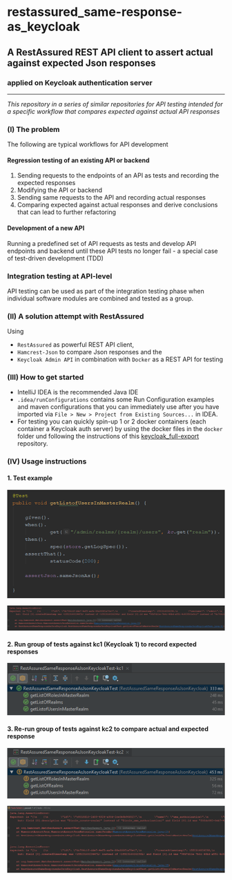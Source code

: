 # restassured_same-response-as_keycloak
## A RestAssured REST API client to assert actual against expected Json responses
### applied on Keycloak authentication server

***
*This repository in a series of similar repositories for API testing intended for a specific workflow that compares expected against actual API responses*

### (I) The problem
The following are typical workflows for API development

#### Regression testing of an existing API or backend
1. Sending requests to the endpoints of an API as tests and recording the expected responses
2. Modifying the API or backend
3. Sending same requests to the API and recording actual responses
4. Comparing expected against actual responses and derive conclusions that can lead to further refactoring

#### Development of a new API
Running a predefined set of API requests as tests and develop API endpoints and backend until these API tests no longer fail - a special case of test-driven development (TDD)

### Integration testing at API-level
API testing can be used as part of the integration testing phase when individual software modules are combined and tested as a group.

### (II) A solution attempt with RestAssured

Using
* `RestAssured` as powerful REST API client,
* `Hamcrest-Json` to compare Json responses and the
* `Keycloak Admin API` in combination with `Docker` as a REST API for testing

### (III) How to get started
* IntelliJ IDEA is the recommended Java IDE
* `.idea/runConfigurations` contains some Run Configuration examples and maven configurations that you can immediately use after you have imported via `File > New > Project from Existing Sources...` in IDEA.
* For testing you can quickly spin-up 1 or 2 docker containers (each container a Keycloak auth server) by using the docker files in the `docker` folder und following the instructions of this [keycloak_full-export](https://github.com/raketensilo/keycloak_full-export) repository.

### (IV) Usage instructions
#### 1. Test example
![](./_images/ListOfUsers/test.png)

![](./_images/ListOfUsers/test-result.png)
#### 2. Run group of tests against kc1 (Keycloak 1) to record expected responses
![](./_images/test-run/kc1.png)
#### 3. Re-run group of tests against kc2 to compare actual and expected response
![](./_images/test-run/kc2a.png)

![](./_images/test-run/kc2b.png)
